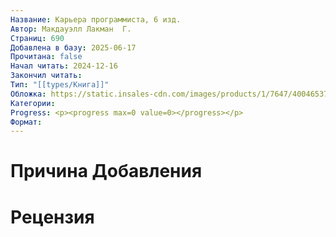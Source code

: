 ```yaml
---
Название: Карьера программиста, 6 изд.
Автор: Макдауэлл Лакман  Г.
Страниц: 690
Добавлена в базу: 2025-06-17
Прочитана: false
Начал читать: 2024-12-16
Закончил читать: 
Тип: "[[types/Книга]]"
Обложка: https://static.insales-cdn.com/images/products/1/7647/400465375/44611839.jpg
Категории: 
Progress: <p><progress max=0 value=0></progress></p>
Формат:
---
```

# Причина Добавления


# Рецензия
